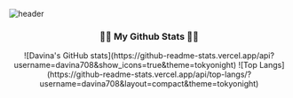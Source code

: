 ![header](https://capsule-render.vercel.app/api?type=waving&color=gradient&text=Hello,%20I'm%20Davina!)

<div align="center">
<h3 align="center">👩‍💻 My Github Stats 👩‍💻</h3>
![Davina's GitHub stats](https://github-readme-stats.vercel.app/api?username=davina708&show_icons=true&theme=tokyonight)
 ![Top Langs](https://github-readme-stats.vercel.app/api/top-langs/?username=davina708&layout=compact&theme=tokyonight)
</div>
